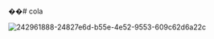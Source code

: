 ��#   c o l a 
 
 

![242961888-24827e6d-b55e-4e52-9553-609c62d6a22c](https://github.com/engineeroguz/cola/assets/122749153/c0d2fba5-ee4c-45df-896d-275388ca42b3)
